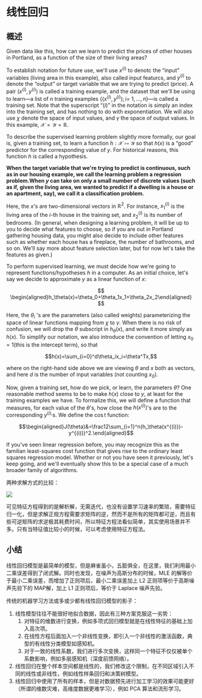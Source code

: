 # 线性回归

<!-- toc -->

## 概述

Given data like this, how can we learn to predict the prices of other houses in Portland, as a function of the size of their living areas?

To establish notation for future use, we'll use $x^{(i)}$ to denotc the “input” variables (living area in this example), also called input featurcs, and $y^{(i)}$ to denote the “output” or target variable that we are trying to predict $\mathrm{( price) .}$ A pair $(x^{(i)},y^{(i)})$ is called a training example, and the dataset that we'll be using to learn—a list of $n$ training examples $\{(x^{(i)},y^{(i)});i=$ $1,\ldots,n\}$—is called a training set. Note that the superscript “$(i)$” in the notation is simply an index into the training set, and has nothing to do with exponentiation. We will also use $\chi$ denote the space of input values, and $\gamma$ the space of output values. In this example, $\mathcal{X}=\mathcal{Y}=\mathbb{R}.$

To describe the supervised learning problem slightly more formally, our goal is, given a training set, to learn a function $h:\mathcal{X}\mapsto\mathcal{Y}$ so that $h(x)$ is a “good” predictor for the corresponding value of $y.$ For historical reasons, this function _h_ is called a hypothesis.

**When the target variable that we're trying to predict is continuous, such as in our housing example, we call the learning problem a regression problem.When $y$ can take on only a small number of discrete values (such as if, given the living area, we wanted to predict if a dwelling is a house or an apartment, say), we call it a classification problem.**

Here, the $x$'s are two-dimensional vectors in $\mathbb{R}^2$. For instance, $x_1^{(i)}$ is the living area of the $i$-th house in the training set, and $x_{2}^{(i)}$ is its number of bedrooms. (In general, when designing a learning problem, it will be up to you to decide what features to choose, so if you are out in Portland gathering housing data, you might also decide to include other features such as whether each house has a fireplace, the number of bathrooms, and so on. We'll say more about feature selection later, but for now let's take the features as given.)

To perform supervised learning, we must decide how we're going to represent functions/hypotheses $h$ in a computer. As an initial choice, let's say we decide to approximate $y$ as a linear function of $x{:}$

$$
\begin{aligned}h_\theta(x)=\theta_0+\theta_1x_1+\theta_2x_2\end{aligned}
$$

Here, the $\theta_i$ 's are the parameters (also called weights) parameterizing the space of linear functions mapping from $\chi$ to $\gamma$. When there is no risk of confusion, we will drop the $\theta$ subscript in $h_\theta(x)$, and write it more simply as $h(x).$ To simplify our notation, we also introduce the convention of letting $x_0= 1$(this is the intercept term), so that

$$h(x)=\sum_{i=0}^d\theta_ix_i=\theta^Tx,$$

where on the right-hand side above we are viewing $\theta$ and $x$ both as vectors, and here $d$ is the number of input variables (not counting $x_0).$

Now, given a training set, how do we pick, or learn, the parameters $\theta?$ One reasonable method seems to be to make $h(x)$ close to $y$, at least for the training examples we have. To formalize this, we will define a function that measures, for each value of the $\theta$'s, how close the $h(x^{(i)})$'s are to the corresponding $y^{(i),}$s. We define the $\cos$t function:

$$\begin{aligned}J(\theta)&=\frac12\sum_{i=1}^n(h_\theta(x^{(i)})-y^{(i)})^2.\end{aligned}$$

If you've seen linear regression before, you may recognize this as the familian least-squares cost function that gives rise to the ordinary least squares regression model. Whether or not you have seen it previously, let's keep going, and we'll eventually show this to be a special case of a much broader family of algorithms.


两种求解方式的比较：

![](https://cdn.jsdelivr.net/gh/Rosefinch-Midsummer/MyImagesHost03/img/202401111117586.png)



可见特征方程得到的是解析解，无需迭代，也没有设置学习速率的繁琐，需要特征归一化，但是求解正规方程需要求矩阵的逆，然而不是所有的矩阵都可逆，而且有些可逆矩阵的求逆极其耗费时间，所以特征方程法看似简单，其实使用场景并不多。只有当特征值比较小的时候，可以考虑使用特征方程法。


## 小结

线性回归模型是最简单的模型，但是麻雀虽小，五脏俱全，在这里，我们利用最小二乘误差得到了闭式解。同时也发现，在噪声为高斯分布的时候，MLE 的解等价于最小二乘误差，而增加了正则项后，最小二乘误差加上 L2 正则项等价于高斯噪声先验下的 MAP解，加上 L1 正则项后，等价于 Laplace 噪声先验。

传统的机器学习方法或多或少都有线性回归模型的影子：

1.  线性模型往往不能很好地拟合数据，因此有三种方案克服这一劣势：
    1.  对特征的维数进行变换，例如多项式回归模型就是在线性特征的基础上加入高次项。
    2.  在线性方程后面加入一个非线性变换，即引入一个非线性的激活函数，典型的有线性分类模型如感知机。
    3.  对于一致的线性系数，我们进行多次变换，这样同一个特征不仅仅被单个系数影响，例如多层感知机（深度前馈网络）。
2.  线性回归在整个样本空间都是线性的，我们修改这个限制，在不同区域引入不同的线性或非线性，例如线性样条回归和决策树模型。
3.  线性回归中使用了所有的样本，但是对数据预先进行加工学习的效果可能更好（所谓的维数灾难，高维度数据更难学习），例如 PCA 算法和流形学习。







